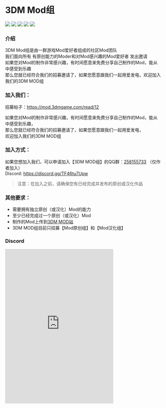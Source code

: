 # 3DM Mod组 
![](https://img.shields.io/badge/3DM-Mod组-blue?logo=Cloudera) ![](https://img.shields.io/badge/3DM-Mod%20原创组-%2300baff?logo=Cloudera) ![](https://img.shields.io/badge/3DM-Mod%20汉化组-%23ff4903?logo=Cloudera) [![](https://img.shields.io/badge/QQ群-258155733-%23EB1923?logo=Tencent%20QQ)](https://jq.qq.com/?_wv=1027&k=5JZT8bQ) [![](https://img.shields.io/badge/Discord-928102631388348477-%235865F2?logo=Discord)](https://discord.gg/TF46tu7Upw)

### 介绍

3DM Mod组是由一群游戏Mod爱好者组成的社区Mod团队  
我们面向所有 有原创能力的Moder和对Mod感兴趣的Mod爱好者 发出邀请  
如果您对Mod的制作非常感兴趣，有时间愿意来免费分享自己制作的Mod，能从中感受到乐趣  
那么您就已经符合我们的招募邀请了，如果您愿意跟我们一起用爱发电，欢迎加入我们的3DM MOD组




### 加入我们：


招募帖子：https://mod.3dmgame.com/read/12  


如果您对Mod的制作非常感兴趣，有时间愿意来免费分享自己制作的Mod，能从中感受到乐趣，  
那么您就已经符合我们的招募邀请了，如果您愿意跟我们一起用爱发电，  
欢迎加入我们的3DM MOD组  

### 加入方式：

如果您想加入我们，可以申请加入【3DM MOD组】的QQ群：[258155733](https://jq.qq.com/?_wv=1027&k=5JZT8bQ) （仅作者加入）  
Discord: https://discord.gg/TF46tu7Upw  

> 注意：在加入之前，请确保您有已经完成并发布的原创或汉化作品

### 其他要求：
- 需要拥有独立原创（或汉化）Mod的能力
- 至少已经完成过一个原创（或汉化）Mod
- 制作的Mod上传到[3DM MOD站](https://mod.3dmgame.com/)
- 3DM MOD组目前只招募【Mod原创组】和【Mod汉化组】

### Discord

<iframe src="https://discord.com/widget?id=928102631388348477&theme=dark" width="350" height="500" allowtransparency="true" frameborder="0" sandbox="allow-popups allow-popups-to-escape-sandbox allow-same-origin allow-scripts"></iframe>
